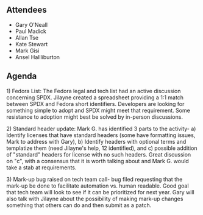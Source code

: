 ## Attendees

  - Gary O'Neall
  - Paul Madick
  - Allan Tse
  - Kate Stewart
  - Mark Gisi
  - Ansel Hallliburton

## Agenda

1\) Fedora List: The Fedora legal and tech list had an active discussion
concerning SPDX. Jilayne created a spreadsheet providing a 1:1 match
between SPDX and Fedora short identifiers. Developers are looking for
something simple to adopt and SPDX might meet that requirement. Some
resistance to adoption might best be solved by in-person discussions.

2\) Standard header update: Mark G. has identified 3 parts to the
activity- a) Identify licenses that have standard headers (some have
formatting issues, Mark to address with Gary), b) Identify headers with
optional terms and templatize them (need Jilayne's help, 12 identified),
and c) possible addition of "standard" headers for license with no such
headers. Great discussion on "c", with a consensus that it is worth
talking about and Mark G. would take a stab at requirements.

3\) Mark-up bug raised on tech team call- bug filed requesting that the
mark-up be done to facilitate automation vs. human readable. Good goal
that tech team will look to see if it can be prioritized for next year.
Gary will also talk with Jilayne about the possibility of making mark-up
changes something that others can do and then submit as a patch.
